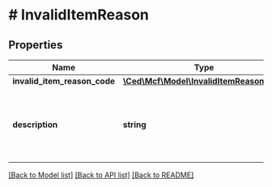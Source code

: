 # # InvalidItemReason

## Properties

Name | Type | Description | Notes
------------ | ------------- | ------------- | -------------
**invalid_item_reason_code** | [**\Ced\Mcf\Model\InvalidItemReasonCode**](InvalidItemReasonCode.md) |  |
**description** | **string** | A human readable description of the invalid item reason code. |

[[Back to Model list]](../../README.md#models) [[Back to API list]](../../README.md#endpoints) [[Back to README]](../../README.md)
